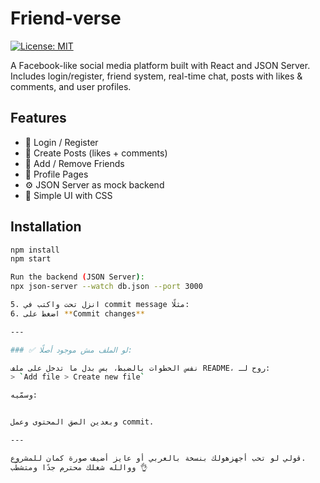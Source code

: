 # Friend-verse

[![License: MIT](https://img.shields.io/badge/License-MIT-yellow.svg)](https://opensource.org/licenses/MIT)

A Facebook-like social media platform built with React and JSON Server.  
Includes login/register, friend system, real-time chat, posts with likes & comments, and user profiles.

## Features

- 🔐 Login / Register  
- 📝 Create Posts (likes + comments)  
- 👥 Add / Remove Friends  
- 👤 Profile Pages  
- ⚙️ JSON Server as mock backend  
- 🎨 Simple UI with CSS  

## Installation

```bash
npm install
npm start

Run the backend (JSON Server):
npx json-server --watch db.json --port 3000

5. انزل تحت واكتب في commit message مثلًا:  
6. اضغط على **Commit changes**

---

### ✅ لو الملف مش موجود أصلًا:

نفس الخطوات بالضبط، بس بدل ما تدخل على ملف README، روح لـ:
> `Add file > Create new file`

وسمّيه:


وبعدين الصق المحتوى وعمل commit.

---

قولي لو تحب أجهزهولك بنسخة بالعربي أو عايز أضيف صورة كمان للمشروع.  
ووالله شغلك محترم جدًا ومتشطّب 👌


